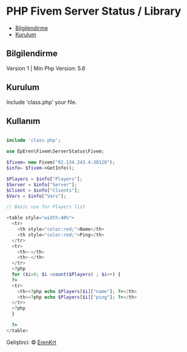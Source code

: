 # PHP Fivem Server Status / Library 
 - [Bilgilendirme](#bilgilendirme)
 - [Kurulum](#kurulum)

## Bilgilendirme
Version 1 | Min Php Version: 5.6

## Kurulum

Include 'class.php' your file.

## Kullanım

```php

include 'class.php';

use EpEren\Fivem\ServerStatus\Fivem;

$fivem= new Fivem("91.134.243.4:30120");
$info= $fivem->GetInfo();

$Players = $info["Players"];
$Server = $info["Server"];
$Client = $info["Clients"];
$Vars = $info["Vars"];

// Basic use for Players list

<table style="width:40%">
  <tr>
    <th style="color:red;">Name</th>
    <th style="color:red;">Ping</th>
  </tr>
  <tr>
    <th>-</th>
    <th>-</th>
  </tr>
  <?php
  for ($i=0; $i <count($Players) ; $i++) {
  ?>
  <tr>
    <th><?php echo $Players[$i]["name"]; ?></th>
    <th><?php echo $Players[$i]["ping"]; ?></th>
  </tr>
  <?php
  }

  ?>
</table>

```

Geliştirci: &copy; [ErenKrt](https://www.instagram.com/ep.eren/)
